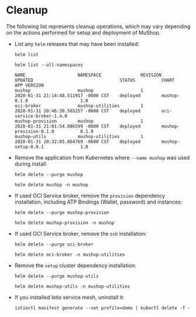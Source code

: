 # Cleanup

The following list represents cleanup operations, which may vary
depending on the actions performed for setup and deployment of MuShop.

- List any `helm` releases that may have been installed:

    ```shell--helm2
    helm list
    ```

    ```shell--helm3
    helm list --all-namespaces
    ```

    ```text
    NAME                    NAMESPACE               REVISION        UPDATED                                 STATUS          CHART                           APP VERSION   
    mushop                  mushop                  1               2020-01-31 21:14:48.511917 -0600 CST    deployed        mushop-0.1.0                    1.0         
    oci-broker              mushop-utilities        1               2020-01-31 20:46:30.565257 -0600 CST    deployed        oci-service-broker-1.4.0                   
    mushop-provision        mushop                  1               2020-01-31 21:01:54.086599 -0600 CST    deployed        mushop-provision-0.1.0          0.1.0      
    mushop-utils            mushop-utilities        1               2020-01-31 20:32:05.864769 -0600 CST    deployed        mushop-setup-0.0.1              1.0  
    ```

- Remove the application from Kubernetes where `--name mushop` was used during install:

    ```shell--helm2
    helm delete --purge mushop
    ```

    ```shell--helm3
    helm delete mushop -n mushop
    ```

- If used OCI Service broker, remove the `provision` dependency installation, including ATP Bindings (Wallet, password) and instances:

    ```shell--helm2
    helm delete --purge mushop-provision
    ```

    ```shell--helm3
    helm delete mushop-provision -n mushop
    ```

- If used OCI Service broker, remove the `osb` installation:

    ```shell--helm2
    helm delete --purge oci-broker
    ```

    ```shell--helm3
    helm delete oci-broker -n mushop-utilities
    ```

- Remove the `setup` cluster dependency installation:

    ```shell--helm2
    helm delete --purge mushop-utils
    ```

    ```shell--helm3
    helm delete mushop-utils -n mushop-utilities
    ```

- If you installed Istio service mesh, uninstall it:

    ```shell
    istioctl manifest generate --set profile=demo | kubectl delete -f -
    ```

